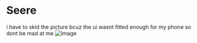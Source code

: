 # Seere
i have to skid the picture bcuz the ui wasnt fitted enough for my phone so dont be mad at me
![Image](https://raw.githubusercontent.com/Eazvy/UILibs/main/Librarys/Seere/Screenshot%202023-03-07%20214203.png)

